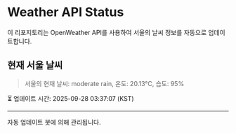 
# Weather API Status

이 리포지토리는 OpenWeather API를 사용하여 서울의 날씨 정보를 자동으로 업데이트합니다.

## 현재 서울 날씨
> 서울의 현재 날씨: moderate rain, 온도: 20.13°C, 습도: 95%

⏳ 업데이트 시간: 2025-09-28 03:37:07 (KST)

---
자동 업데이트 봇에 의해 관리됩니다.
